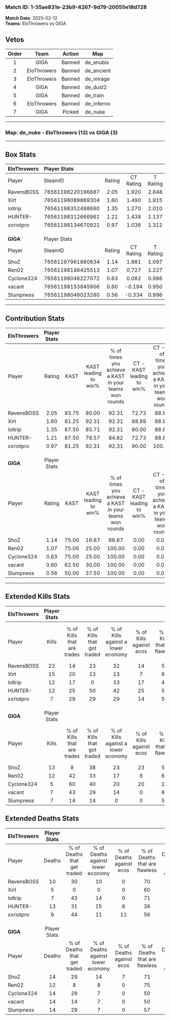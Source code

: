 ### Match ID: 1-35ae831e-23b9-4267-9d79-20055e18d728  
**Match Date**: 2025-02-12  
**Teams**: EloThrowers vs GIGA  

## Vetos  

| Order | Team | Action | Map |
| :---: | :--: | :----: | --- |
| 1 | GIGA | Banned | de_anubis |
| 2 | EloThrowers | Banned | de_ancient |
| 3 | EloThrowers | Banned | de_mirage |
| 4 | GIGA | Banned | de_dust2 |
| 5 | GIGA | Banned | de_train |
| 6 | EloThrowers | Banned | de_inferno |
| 7 | GIGA | Picked | de_nuke |

---  

### **Map**: de_nuke - EloThrowers (13) vs GIGA (3)  
---  

## Box Stats  

| **EloThrowers** | Player Stats      |        |           |          |       |       |       |         |        |      |     |
| :- | :- | :-: | :-: | :-: | :-: | :-: | :-: | :-: | :-: | :-: | :-: |
| Player          | SteamID           | Rating | CT Rating | T Rating | KAST  |  ADR  | Kills | Assists | Deaths | K/D  | HS% |
| RavensBOSS      | 76561198220196887 |  2.05  |   1.920   |  2.848   | 93.75 | 131.3 |  22   |    5    |   10   | 2.20 | 77  |
| Xirt            | 76561198089869304 |  1.60  |   1.490   |  1.915   | 81.25 | 87.3  |  15   |    3    |   5    | 3.00 | 46  |
| loltrip         | 76561198352498660 |  1.35  |   1.270   |  2.010   | 87.50 | 69.0  |  12   |    3    |   7    | 1.71 | 75  |
| HUNTER-         | 76561198312666961 |  1.21  |   1.438   |  1.137   | 87.50 | 81.3  |  12   |    6    |   13   | 0.92 | 33  |
| xxriotpro       | 76561198134670921 |  0.97  |   1.036   |  1.312   | 81.25 | 61.1  |   7   |    7    |   9    | 0.78 | 42  |
|                 |                   |        |           |          |       |       |       |         |        |      |     |
|                 |                   |        |           |          |       |       |       |         |        |      |     |
|                 |                   |        |           |          |       |       |       |         |        |      |     |
| **GIGA**        | Player Stats      |        |           |          |       |       |       |         |        |      |     |
| Player          | SteamID           | Rating | CT Rating | T Rating | KAST  |  ADR  | Kills | Assists | Deaths | K/D  | HS% |
| ShoZ            | 76561197961880834 |  1.14  |   1.881   |  1.097   | 75.00 | 88.1  |  13   |    2    |   14   | 0.93 | 61  |
| Ren02           | 76561198198425513 |  1.07  |   0.727   |  1.227   | 75.00 | 64.2  |  12   |    1    |   12   | 1.00 | 75  |
| Cyclone324      | 76561198046227072 |  0.63  |   0.082   |  0.986   | 75.00 | 55.2  |   5   |    6    |   14   | 0.36 |  0  |
| vacant          | 76561198153845906 |  0.60  |  -0.194   |  0.950   | 62.50 | 50.3  |   7   |    1    |   14   | 0.50 | 42  |
| Slumpness       | 76561198049023280 |  0.56  |  -0.334   |  0.996   | 50.00 | 66.5  |   7   |    2    |   14   | 0.50 | 57  |
---  

## Contribution Stats  

| **EloThrowers** | Player Stats |       |                      |                                                        |                           |                                                             |                          |                                                            |
| :- | :-: | :-: | :-: | :-: | :-: | :-: | :-: | :-: |
| Player          |    Rating    | KAST  | KAST leading to win% | % of times you achieve a KAST in your teams won rounds | CT - KAST leading to win% | CT - % of times you achieve a KAST in your teams won rounds | T - KAST leading to win% | T - % of times you achieve a KAST in your teams won rounds |
| RavensBOSS      |     2.05     | 93.75 |        80.00         |                         92.31                          |           72.73           |                            88.89                            |          100.00          |                           100.00                           |
| Xirt            |     1.60     | 81.25 |        92.31         |                         92.31                          |           88.89           |                            88.89                            |          100.00          |                           100.00                           |
| loltrip         |     1.35     | 87.50 |        85.71         |                         92.31                          |           80.00           |                            88.89                            |          100.00          |                           100.00                           |
| HUNTER-         |     1.21     | 87.50 |        78.57         |                         84.62                          |           72.73           |                            88.89                            |          100.00          |                           75.00                            |
| xxriotpro       |     0.97     | 81.25 |        92.31         |                         92.31                          |           90.00           |                           100.00                            |          100.00          |                           75.00                            |
|                 |              |       |                      |                                                        |                           |                                                             |                          |                                                            |
|                 |              |       |                      |                                                        |                           |                                                             |                          |                                                            |
|                 |              |       |                      |                                                        |                           |                                                             |                          |                                                            |
| **GIGA**        | Player Stats |       |                      |                                                        |                           |                                                             |                          |                                                            |
| Player          |    Rating    | KAST  | KAST leading to win% | % of times you achieve a KAST in your teams won rounds | CT - KAST leading to win% | CT - % of times you achieve a KAST in your teams won rounds | T - KAST leading to win% | T - % of times you achieve a KAST in your teams won rounds |
| ShoZ            |     1.14     | 75.00 |        16.67         |                         66.67                          |           0.00            |                            0.00                             |          25.00           |                           66.67                            |
| Ren02           |     1.07     | 75.00 |        25.00         |                         100.00                         |           0.00            |                            0.00                             |          30.00           |                           100.00                           |
| Cyclone324      |     0.63     | 75.00 |        25.00         |                         100.00                         |           0.00            |                            0.00                             |          27.27           |                           100.00                           |
| vacant          |     0.60     | 62.50 |        30.00         |                         100.00                         |           0.00            |                            0.00                             |          33.33           |                           100.00                           |
| Slumpness       |     0.56     | 50.00 |        37.50         |                         100.00                         |           0.00            |                            0.00                             |          37.50           |                           100.00                           |
---  

## Extended Kills Stats  

| **EloThrowers** | Player Stats |                            |                            |                                    |                         |                              |                                 |                                       |                    |           |
| :- | :-: | :-: | :-: | :-: | :-: | :-: | :-: | :-: | :-: | :-: |
| Player          |    Kills     | % of Kills that are trades | % of Kills that got traded | % of Kills against a lower economy | % of Kills against ecos | % of Kills that are flawless | % of Kills that are close duels | % of Kills that are assisted by flash | Pistol Round Kills | AWP Kills |
| RavensBOSS      |      22      |             14             |             23             |                 32                 |           14            |              59              |                0                |                   5                   |         0          |     5     |
| Xirt            |      15      |             20             |             13             |                 13                 |            7            |              67              |                0                |                   7                   |         0          |     1     |
| loltrip         |      12      |             17             |             0              |                 33                 |           17            |              42              |                0                |                   0                   |         0          |     1     |
| HUNTER-         |      12      |             25             |             50             |                 42                 |           25            |              58              |                8                |                   0                   |         0          |     0     |
| xxriotpro       |      7       |             29             |             29             |                 29                 |           14            |              57              |                0                |                   0                   |         1          |     0     |
|                 |              |                            |                            |                                    |                         |                              |                                 |                                       |                    |           |
|                 |              |                            |                            |                                    |                         |                              |                                 |                                       |                    |           |
|                 |              |                            |                            |                                    |                         |                              |                                 |                                       |                    |           |
| **GIGA**        | Player Stats |                            |                            |                                    |                         |                              |                                 |                                       |                    |           |
| Player          |    Kills     | % of Kills that are trades | % of Kills that got traded | % of Kills against a lower economy | % of Kills against ecos | % of Kills that are flawless | % of Kills that are close duels | % of Kills that are assisted by flash | Pistol Round Kills | AWP Kills |
| ShoZ            |      13      |             8              |             38             |                 23                 |           23            |              54              |                8                |                   8                   |         0          |     2     |
| Ren02           |      12      |             42             |             33             |                 17                 |            8            |              67              |                0                |                   0                   |         0          |     3     |
| Cyclone324      |      5       |             60             |             40             |                 20                 |           20            |              20              |               20                |                   0                   |         0          |     0     |
| vacant          |      7       |             43             |             29             |                 14                 |            0            |              86              |               14                |                   0                   |         0          |     1     |
| Slumpness       |      7       |             14             |             14             |                 0                  |            0            |              57              |               14                |                   0                   |         0          |     2     |
## Extended Deaths Stats  

| **EloThrowers** | Player Stats |                             |                                   |                          |                               |                            |                           |               |
| :- | :-: | :-: | :-: | :-: | :-: | :-: | :-: | :-: |
| Player          |    Deaths    | % of Deaths that get traded | % of Deaths against lower economy | % of Deaths against ecos | % of Deaths that are flawless | % of Deaths that are close | % of Deaths while blinded | Deaths to AWP |
| RavensBOSS      |      10      |             30              |                10                 |            0             |              70               |             10             |             0             |       0       |
| Xirt            |      5       |              0              |                 0                 |            0             |              60               |             0              |            20             |       0       |
| loltrip         |      7       |             43              |                14                 |            0             |              71               |             14             |             0             |       0       |
| HUNTER-         |      13      |             31              |                15                 |            8             |              38               |             8              |             0             |       0       |
| xxriotpro       |      9       |             44              |                11                 |            11            |              56               |             11             |             0             |       0       |
|                 |              |                             |                                   |                          |                               |                            |                           |               |
|                 |              |                             |                                   |                          |                               |                            |                           |               |
|                 |              |                             |                                   |                          |                               |                            |                           |               |
| **GIGA**        | Player Stats |                             |                                   |                          |                               |                            |                           |               |
| Player          |    Deaths    | % of Deaths that get traded | % of Deaths against lower economy | % of Deaths against ecos | % of Deaths that are flawless | % of Deaths that are close | % of Deaths while blinded | Deaths to AWP |
| ShoZ            |      14      |             29              |                14                 |            7             |              71               |             0              |             7             |       0       |
| Ren02           |      12      |              8              |                 8                 |            0             |              75               |             0              |             0             |       0       |
| Cyclone324      |      14      |             29              |                 7                 |            0             |              50               |             0              |             0             |       0       |
| vacant          |      14      |             14              |                 7                 |            0             |              50               |             0              |             0             |       1       |
| Slumpness       |      14      |             29              |                 7                 |            0             |              57               |             7              |             7             |       0       |
